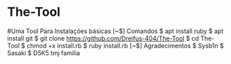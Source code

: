 # The-Tool
#Uma Tool Para Instalações básicas
[~$] Comandos
$ apt install ruby
$ apt install git
$ git clone https://github.com/Dreifus-404/The-Tool
$ cd The-Tool
$ chmod +x install.rb
$ ruby install.rb
[~$] Agradecimentos
$ Sysb1n
$ Sasaki
$ D5K5
tmj familia

